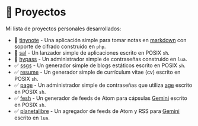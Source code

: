 # 🚀 Proyectos

Mi lista de proyectos personales desarrollados:

* 🔳 [tinynote](https://notabug.org/ricardogj08/tinynote) - Una aplicación simple para tomar notas en [markdown](https://www.markdownguide.org/) con soporte de cifrado construido en `php`. 
* 🔳 [sal](https://notabug.org/ricardogj08/sal) - Un lanzador simple de aplicaciones escrito en POSIX `sh`.
* 🔳 [hypass](https://notabug.org/ricardogj08/hypass) - Un administrador simple de contraseñas construido en `lua`.
* ✅ [ssgs](https://notabug.org/ricardogj08/ssgs) - Un generador simple de blogs estáticos escrito en POSIX `sh`.
* ✅ [resume](https://notabug.org/ricardogj08/resume) - Un generador simple de currículum vítae (cv) escrito en POSIX `sh`.
* ✅ [page](https://notabug.org/ricardogj08/page) - Un administrador simple de contraseñas que utiliza [age](https://github.com/FiloSottile/age) escrito en POSIX `sh`.
* ✅ [fesh](https://notabug.org/ricardogj08/fesh) - Un generador de feeds de Atom para cápsulas [Gemini](https://geminiprotocol.net/) escrito en POSIX `sh`.
* ✅ [planetalibre](https://notabug.org/ricardogj08/planetalibre) - Un agregador de feeds de Atom y RSS para [Gemini](https://geminiprotocol.net/) escrito en `lua`.
